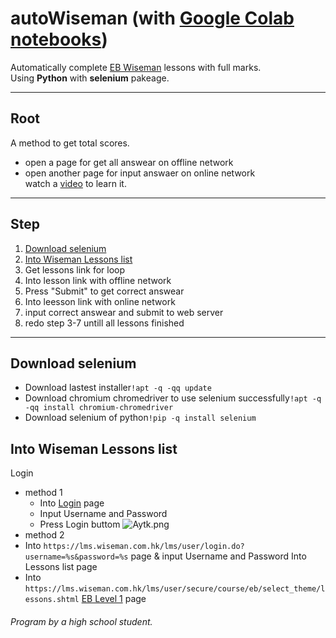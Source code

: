 # autoWiseman (with [Google Colab notebooks](https://colab.research.google.com/github/LDwise/autoWiseman/blob/main/autoWiseman.ipynb))
Automatically complete [EB Wiseman](https://wiseman.com.hk) lessons with full marks.\
Using **Python** with **selenium** pakeage.

---
## Root
A method to get total scores.
- open a page for get all answear on offline network
- open another page for input answaer on online network\
watch a [video](https://youtu.be/xcrjj_qhfiU) to learn it.
---
## Step
1. [Download selenium](#download-selenium)
2. [Into Wiseman Lessons list](#into-wiseman-lessons-list)
3. Get lessons link for loop
4. Into lesson link with offline network
5. Press "Submit" to get correct answear
6. Into leesson link with online network
7. input correct answear and submit to web server
8. redo step 3-7 untill all lessons finished
---
## Download selenium
- Download lastest installer`!apt -q -qq update`
- Download chromium chromedriver to use selenium successfully`!apt -q -qq install chromium-chromedriver`
- Download selenium of python`!pip -q install selenium`
## Into Wiseman Lessons list
Login
- method 1
  - Into [Login](https://lms.wiseman.com.hk/lms/user/) page
  - Input Username and Password
  - Press Login buttom
  ![Aytk.png](https://i.qpix.com/2020/12/14/Aytk.png)
 - method 2
  - Into `https://lms.wiseman.com.hk/lms/user/login.do?username=%s&password=%s` page & input Username and Password
Into Lessons list page
- Into `https://lms.wiseman.com.hk/lms/user/secure/course/eb/select_theme/lessons.shtml` [EB Level 1](https://lms.wiseman.com.hk/lms/user/secure/course/eb/select_theme/lessons.shtml) page
###### Program by a high school student.
